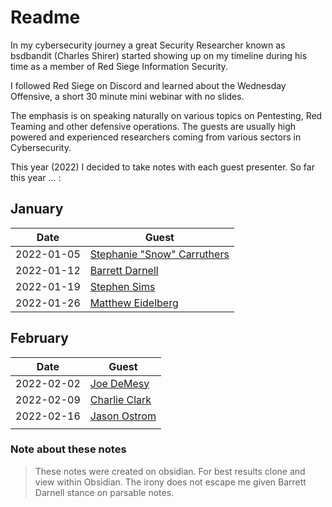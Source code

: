 # Readme

In my cybersecurity journey a great Security Researcher known as bsdbandit (Charles Shirer) started showing up on my timeline during his time as a member of Red Siege Information Security.

 I followed Red Siege on Discord and learned about the Wednesday Offensive, a short 30 minute mini webinar with no slides. 

The emphasis is on speaking naturally on various topics on Pentesting, Red Teaming and other defensive operations. The guests are usually high powered and experienced researchers coming from various sectors in Cybersecurity.

This year (2022) I decided to take notes with each guest presenter.
So far this year ... :

## January

| Date        | Guest       |
| ----------- | ----------- |
| 2022-01-05  | [Stephanie "Snow" Carruthers](https://github.com/quincyntuli/RedSiege-Wednesday-Offensive/tree/main/2022-01-05%20-%20Stephanie%20Snow%20Carruthers) |
| 2022-01-12  | [Barrett Darnell](https://github.com/quincyntuli/RedSiege-Wednesday-Offensive/tree/main/2022-01-12%20-%20Barrett%20Darnell)             |
| 2022-01-19  | [Stephen Sims](https://github.com/quincyntuli/RedSiege-Wednesday-Offensive/tree/main/2022-01-19%20-%20Stephen%20Sims)                |
| 2022-01-26 | [Matthew Eidelberg](https://github.com/quincyntuli/RedSiege-Wednesday-Offensive/tree/main/2022-01-26%20-%20Matthew%20Eidelberg)         |

## February

| Date        | Guest       |
| ----------- | ----------- |
| 2022-02-02  | [Joe DeMesy](https://github.com/quincyntuli/RedSiege-Wednesday-Offensive/tree/main/2022-02-02%20-%20Joe%20Demesy) |
| 2022-02-09  | [Charlie Clark](https://github.com/quincyntuli/RedSiege-Wednesday-Offensive/tree/main/2022-02-09%20-%20Charlie%20Clark) |
| 2022-02-16  | [Jason Ostrom](https://github.com/quincyntuli/RedSiege-Wednesday-Offensive/tree/main/2022-02-16%20-%20Jason%20Ostrom) |
|  |  |



### Note about these notes 
>These notes were created on obsidian. For best results clone and view within Obsidian. The irony does not escape me given Barrett Darnell stance on parsable notes.